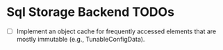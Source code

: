 # Sql Storage Backend TODOs

- [ ] Implement an object cache for frequently accessed elements that are mostly immutable (e.g., TunableConfigData).
